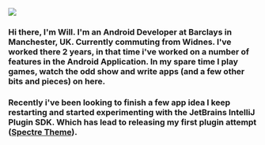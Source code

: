![](https://res.cloudinary.com/willwidlof/image/upload/v1595955346/Blue_Tech_Cables_Facebook_Ad_1_akygwc.png)

### Hi there, I'm Will. I'm an Android Developer at Barclays in Manchester, UK. Currently commuting from Widnes. I've worked there 2 years, in that time i've worked on a number of features in the Android Application. In my spare time I play games, watch the odd show and write apps (and a few other bits and pieces) on here. 
### Recently i've been looking to finish a few app idea I keep restarting and started experimenting with the JetBrains IntelliJ Plugin SDK. Which has lead to releasing my first plugin attempt ([Spectre Theme](https://github.com/WillWidlof/SpectreTheme)).

<!--
**WillWidlof/WillWidlof** is a ✨ _special_ ✨ repository because its `README.md` (this file) appears on your GitHub profile.

Here are some ideas to get you started:

- 🔭 I’m currently working on ...
- 🌱 I’m currently learning ...
- 👯 I’m looking to collaborate on ...
- 🤔 I’m looking for help with ...
- 💬 Ask me about ...
- 📫 How to reach me: ...
- 😄 Pronouns: ...
- ⚡ Fun fact: ...
-->
